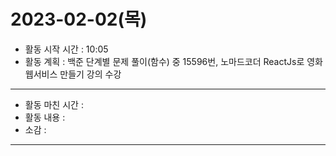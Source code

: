 # 2023-02-02(목)

- 활동 시작 시간 : 10:05
- 활동 계획 : 백준 단계별 문제 풀이(함수) 중 15596번, 노마드코더 ReactJs로 영화 웹서비스 만들기 강의 수강

---

- 활동 마친 시간 :
- 활동 내용 :
- 소감 :

---
